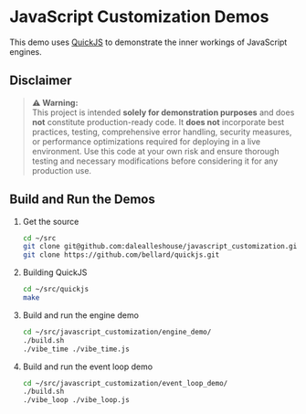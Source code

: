 # JavaScript Customization Demos

This demo uses [QuickJS](https://bellard.org/quickjs/) to demonstrate the inner
workings of JavaScript engines.

## Disclaimer

> **⚠️ Warning:**  
> This project is intended **solely for demonstration purposes** and does
> **not** constitute production-ready code. It **does not** incorporate best
> practices, testing, comprehensive error handling, security measures, or
> performance optimizations required for deploying in a live environment. Use
> this code at your own risk and ensure thorough testing and necessary
> modifications before considering it for any production use.

## Build and Run the Demos

1. Get the source

   ```bash
   cd ~/src
   git clone git@github.com:dalealleshouse/javascript_customization.git
   git clone https://github.com/bellard/quickjs.git
   ```

1. Building QuickJS

   ```bash
   cd ~/src/quickjs
   make
   ```

1. Build and run the engine demo

   ```bash
   cd ~/src/javascript_customization/engine_demo/
   ./build.sh
   ./vibe_time ./vibe_time.js
   ```

1. Build and run the event loop demo

   ```bash
   cd ~/src/javascript_customization/event_loop_demo/
   ./build.sh
   ./vibe_loop ./vibe_loop.js
   ```
